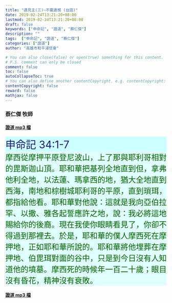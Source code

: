 ```yaml
---
title: "遇見主(三)—不要遺憾 (台語)"
date: 2019-02-24T13:21:20+08:00
lastmod: 2019-02-24T13:21:20+08:00
draft: false
keywords: ["申命記", "證道", "蔡仁傑"]
description: ""
tags:  ["申命記", "證道", "蔡仁傑"]
categories: ["證道"]
author: "高雄市和平浸信會"

# You can also close(false) or open(true) something for this content.
# P.S. comment can only be closed
comment: false
toc: false
autoCollapseToc: true
# You can also define another contentCopyright. e.g. contentCopyright: "This is another copyright."
contentCopyright: false
reward: false
mathjax: false
---
```


### 蔡仁傑 牧師

#### [證道 mp3 檔](/mp3-s/s20190224t.mp3 "遇見主(三)—不要遺憾 - 台語")

<div style="background-color:#CCFFFF"><font size="6", color="#191970">
申命記 34:1-7
</font>
</div>

<div style="background-color:#E0FFFF"><font size="5", color="#006400">
摩西從摩押平原登尼波山，上了那與耶利哥相對的毘斯迦山頂。耶和華把基列全地直到但，拿弗他利全地，以法蓮、瑪拿西的地，猶大全地直到西海，南地和棕樹城耶利哥的平原，直到瑣珥，都指給他看。耶和華對他說：這就是我向亞伯拉罕、以撒、雅各起誓應許之地，說：我必將這地賜給你的後裔。現在我使你眼睛看見了，你卻不得過到那裡去。於是，耶和華的僕人摩西死在摩押地，正如耶和華所說的。耶和華將他埋葬在摩押地、伯毘珥對面的谷中，只是到今日沒有人知道他的墳墓。摩西死的時候年一百二十歲；眼目沒有昏花，精神沒有衰敗。
</font>
</div>

#### [證道 mp3 檔](/mp3-s/s20190224t.mp3 "遇見主(三)—不要遺憾 - 台語")